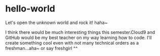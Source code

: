 # hello-world
Let's open the unknown world and rock it! haha~

I think there would be much interesting things this semester.Cloud9 and GitHub would be my best teacher on my way learning how to code. I'll create something cool even with not many technical orders as a freshman...aha~ or say freshgirl ^^
